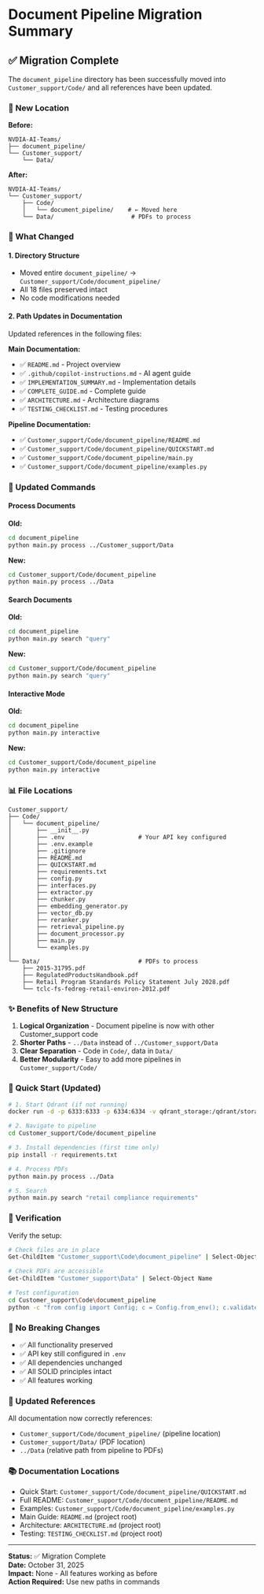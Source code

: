 # Document Pipeline Migration Summary

## ✅ Migration Complete

The `document_pipeline` directory has been successfully moved into `Customer_support/Code/` and all references have been updated.

### 📁 New Location

**Before:**
```
NVDIA-AI-Teams/
├── document_pipeline/
└── Customer_support/
    └── Data/
```

**After:**
```
NVDIA-AI-Teams/
└── Customer_support/
    ├── Code/
    │   └── document_pipeline/    # ← Moved here
    └── Data/                      # PDFs to process
```

### 🔄 What Changed

#### 1. Directory Structure
- Moved entire `document_pipeline/` → `Customer_support/Code/document_pipeline/`
- All 18 files preserved intact
- No code modifications needed

#### 2. Path Updates in Documentation
Updated references in the following files:

**Main Documentation:**
- ✅ `README.md` - Project overview
- ✅ `.github/copilot-instructions.md` - AI agent guide
- ✅ `IMPLEMENTATION_SUMMARY.md` - Implementation details
- ✅ `COMPLETE_GUIDE.md` - Complete guide
- ✅ `ARCHITECTURE.md` - Architecture diagrams
- ✅ `TESTING_CHECKLIST.md` - Testing procedures

**Pipeline Documentation:**
- ✅ `Customer_support/Code/document_pipeline/README.md`
- ✅ `Customer_support/Code/document_pipeline/QUICKSTART.md`
- ✅ `Customer_support/Code/document_pipeline/main.py`
- ✅ `Customer_support/Code/document_pipeline/examples.py`

### 🚀 Updated Commands

#### Process Documents
**Old:**
```bash
cd document_pipeline
python main.py process ../Customer_support/Data
```

**New:**
```bash
cd Customer_support/Code/document_pipeline
python main.py process ../Data
```

#### Search Documents
**Old:**
```bash
cd document_pipeline
python main.py search "query"
```

**New:**
```bash
cd Customer_support/Code/document_pipeline
python main.py search "query"
```

#### Interactive Mode
**Old:**
```bash
cd document_pipeline
python main.py interactive
```

**New:**
```bash
cd Customer_support/Code/document_pipeline
python main.py interactive
```

### 📊 File Locations

```
Customer_support/
├── Code/
│   └── document_pipeline/
│       ├── __init__.py
│       ├── .env                     # Your API key configured
│       ├── .env.example
│       ├── .gitignore
│       ├── README.md
│       ├── QUICKSTART.md
│       ├── requirements.txt
│       ├── config.py
│       ├── interfaces.py
│       ├── extractor.py
│       ├── chunker.py
│       ├── embedding_generator.py
│       ├── vector_db.py
│       ├── reranker.py
│       ├── retrieval_pipeline.py
│       ├── document_processor.py
│       ├── main.py
│       └── examples.py
│
└── Data/                            # PDFs to process
    ├── 2015-31795.pdf
    ├── RegulatedProductsHandbook.pdf
    ├── Retail Program Standards Policy Statement July 2028.pdf
    └── tclc-fs-fedreg-retail-environ-2012.pdf
```

### ✨ Benefits of New Structure

1. **Logical Organization** - Document pipeline is now with other Customer_support code
2. **Shorter Paths** - `../Data` instead of `../Customer_support/Data`
3. **Clear Separation** - Code in `Code/`, data in `Data/`
4. **Better Modularity** - Easy to add more pipelines in `Customer_support/Code/`

### 🎯 Quick Start (Updated)

```bash
# 1. Start Qdrant (if not running)
docker run -d -p 6333:6333 -p 6334:6334 -v qdrant_storage:/qdrant/storage --name qdrant qdrant/qdrant

# 2. Navigate to pipeline
cd Customer_support/Code/document_pipeline

# 3. Install dependencies (first time only)
pip install -r requirements.txt

# 4. Process PDFs
python main.py process ../Data

# 5. Search
python main.py search "retail compliance requirements"
```

### 🧪 Verification

Verify the setup:

```bash
# Check files are in place
Get-ChildItem "Customer_support\Code\document_pipeline" | Select-Object Name

# Check PDFs are accessible
Get-ChildItem "Customer_support\Data" | Select-Object Name

# Test configuration
cd Customer_support\Code\document_pipeline
python -c "from config import Config; c = Config.from_env(); c.validate(); print('✓ All good!')"
```

### 📝 No Breaking Changes

- ✅ All functionality preserved
- ✅ API key still configured in `.env`
- ✅ All dependencies unchanged
- ✅ All SOLID principles intact
- ✅ All features working

### 🔗 Updated References

All documentation now correctly references:
- `Customer_support/Code/document_pipeline/` (pipeline location)
- `Customer_support/Data/` (PDF location)
- `../Data` (relative path from pipeline to PDFs)

### 📚 Documentation Locations

- Quick Start: `Customer_support/Code/document_pipeline/QUICKSTART.md`
- Full README: `Customer_support/Code/document_pipeline/README.md`
- Examples: `Customer_support/Code/document_pipeline/examples.py`
- Main Guide: `README.md` (project root)
- Architecture: `ARCHITECTURE.md` (project root)
- Testing: `TESTING_CHECKLIST.md` (project root)

---

**Status:** ✅ Migration Complete  
**Date:** October 31, 2025  
**Impact:** None - All features working as before  
**Action Required:** Use new paths in commands
